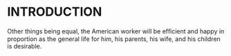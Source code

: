 # INTRODUCTION

Other things being equal, the American worker will be efﬁcient and happy in proportion as the general life for him, his parents, his wife, and his children is desirable.